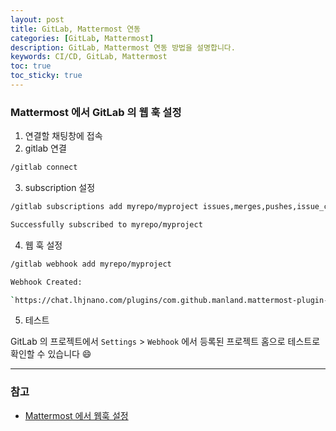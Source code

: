 ```yaml
---
layout: post
title: GitLab, Mattermost 연동
categories: [GitLab, Mattermost]
description: GitLab, Mattermost 연동 방법을 설명합니다. 
keywords: CI/CD, GitLab, Mattermost
toc: true
toc_sticky: true
---
```


### Mattermost 에서 GitLab 의 웹 훅 설정

1. 연결할 채팅창에 접속
2. gitlab 연결

```bash
/gitlab connect
```

3. subscription 설정

```bash
/gitlab subscriptions add myrepo/myproject issues,merges,pushes,issue_comments,merge_request_comments,pipeline,tag,pull_reviews

Successfully subscribed to myrepo/myproject
```

4. 웹 훅 설정

```bash
/gitlab webhook add myrepo/myproject

Webhook Created:

`https://chat.lhjnano.com/plugins/com.github.manland.mattermost-plugin-gitlab/webhook`
```

5. 테스트

GitLab 의 프로젝트에서 `Settings` > `Webhook` 에서 등록된 프로젝트 홈으로 테스트로 확인할 수 있습니다 :smile:


---

### 참고 

* [Mattermost 에서 웹훅 설정](https://github.com/mattermost/mattermost-plugin-gitlab)

